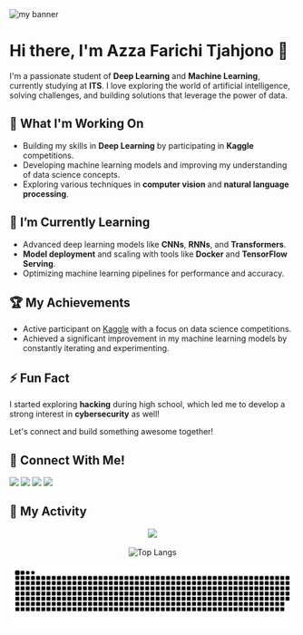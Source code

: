 <img alt="my banner" src="https://github.com/user-attachments/assets/e7159ff1-ddf8-4561-983f-409fb1ca7a16">

# Hi there, I'm Azza Farichi Tjahjono 👋

I'm a passionate student of **Deep Learning** and **Machine Learning**, currently studying at **ITS**. I love exploring the world of artificial intelligence, solving challenges, and building solutions that leverage the power of data.

## 🔭 What I'm Working On
- Building my skills in **Deep Learning** by participating in **Kaggle** competitions.
- Developing machine learning models and improving my understanding of data science concepts.
- Exploring various techniques in **computer vision** and **natural language processing**.

## 🌱 I’m Currently Learning
- Advanced deep learning models like **CNNs**, **RNNs**, and **Transformers**.
- **Model deployment** and scaling with tools like **Docker** and **TensorFlow Serving**.
- Optimizing machine learning pipelines for performance and accuracy.

## 🏆 My Achievements
- Active participant on [Kaggle](https://kaggle.com/trenttzzz) with a focus on data science competitions.
- Achieved a significant improvement in my machine learning models by constantly iterating and experimenting.

## ⚡ Fun Fact
I started exploring **hacking** during high school, which led me to develop a strong interest in **cybersecurity** as well!

Let's connect and build something awesome together!

## 🤝 Connect With Me!
<p>


<a href="https://www.linkedin.com/in/azza-farichi-465600288/"><img src="https://img.shields.io/badge/linkedin-%230077B5.svg?style=for-the-badge&logo=linkedin&logoColor=white"></a>
<a href="https://kaggle.com/trenttzzz"><img src="https://img.shields.io/badge/Kaggle-035a7d?style=for-the-badge&logo=kaggle&logoColor=white"></a>
<a href="https://instagram.com/zaft.10"><img src="https://img.shields.io/badge/Instagram-%23E4405F.svg?style=for-the-badge&logo=Instagram&logoColor=white"></a>
<a href="https://open.spotify.com/user/vj0a0zwvkcf43txdusct1f5y4?si=29a7eb22f12c48eb"><img src="https://img.shields.io/badge/Spotify-1ED760?style=for-the-badge&logo=spotify&logoColor=white"></a>

</p>


## 🐍 My Activity

<div align="center">
  <picture>
    <source
      srcset="https://github-readme-stats.vercel.app/api?username=trenttzzz&show_icons=true&theme=merko&hide_rank=true"
      media="(prefers-color-scheme: dark)"
    />
    <source
      srcset="https://github-readme-stats.vercel.app/api?username=trenttzzz&show_icons=true&theme=solarized-light"
      media="(prefers-color-scheme: light), (prefers-color-scheme: no-preference)"
    />
    <img src="https://github-readme-stats.vercel.app/api?username=anuraghazra&show_icons=true" />
  </picture>

  ![Top Langs](https://github-readme-stats.vercel.app/api/top-langs/?username=trenttzzz&hide_progress=true)

  ![snake gif](https://github.com/Trenttzzz/Trenttzzz/blob/output/github-contribution-grid-snake-dark.svg)
</div>
